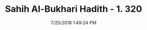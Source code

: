 ---
title        : "Sahih Al-Bukhari Hadith - 1. 320"
date         : 7/25/2018 1:49:24 PM
draft        : false
type         : "hadith"
layout       : "hadith"
BookCode     : "SHB"
VolumeNumber : "1"
HadithNumber : "320"
categories  :  ["Menses-Keepingaspecialdressformenses"]
tags  :  ["Um Salama"]
---
